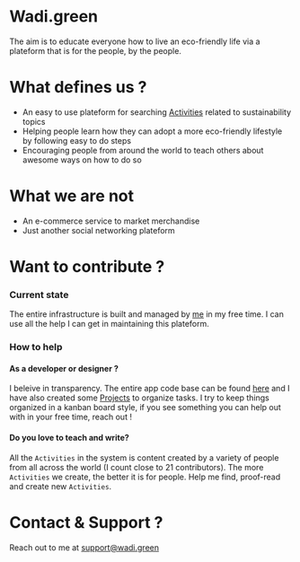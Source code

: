 # Wadi.green

The aim is to educate everyone how to live an eco-friendly life via a plateform that is for the people, by the people.

# What defines us ?

- An easy to use plateform for searching [Activities](https://github.com/wadi-green/Wadi.Green/wiki/Activities) related to sustainability topics
- Helping people learn how they can adopt a more eco-friendly lifestyle by following easy to do steps
- Encouraging people from around the world to teach others about awesome ways on how to do so

# What we are not

- An e-commerce service to market merchandise
- Just another social networking plateform

# Want to contribute ?

### Current state

The entire infrastructure is built and managed by [me](https://github.com/MSaifAsif) in my free time. I can use all the help I can get in maintaining this plateform.

### How to help

#### As a developer or designer ? 
I beleive in transparency. The entire app code base can be found [here](...) and I have also created some [Projects](...) to organize tasks. I try to keep things organized in a kanban board style, if you see something you can help out with in your free time, reach out ! 

#### Do you love to teach and write?

All the `Activities` in the system is content created by a variety of people from all across the world (I count close to 21 contributors). The more `Activities` we create, the better it is for people. Help me find, proof-read and create new `Activities`. 

# Contact & Support ?

Reach out to me at support@wadi.green
